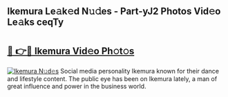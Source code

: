 ## Ikemura Le𝚊k𝚎d N𝚞𝚍es - Part-yJ2 Photos Vid𝚎o Le𝚊ks ceqTy

# <h2><a href="http://fbfsjej.evod.top/?m=Ikemura">🔗 👉🔴 Ikemura Vid𝚎o Ph𝚘t𝚘s</a></h2>

[![Ikemura N𝚞d𝚎s](https://i.imgur.com/8V9OHl7.gif)](http://fbfsjej.evod.top/?m=Ikemura)
Social media personality Ikemura known for their dance and lifestyle content. The public eye has been on Ikemura lately, a man of great influence and power in the business world. 
